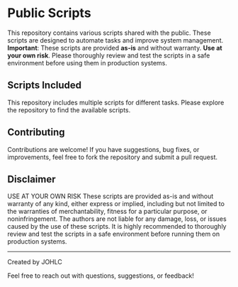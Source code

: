 # Public Scripts
This repository contains various scripts shared with the public. These scripts are designed to automate tasks and improve system management.
**Important**: These scripts are provided **as-is** and without warranty. **Use at your own risk**. Please thoroughly review and test the scripts in a safe environment before using them in production systems.

## Scripts Included
This repository includes multiple scripts for different tasks. Please explore the repository to find the available scripts.

## Contributing
Contributions are welcome! If you have suggestions, bug fixes, or improvements, feel free to fork the repository and submit a pull request.

## Disclaimer
USE AT YOUR OWN RISK
These scripts are provided as-is and without warranty of any kind, either express or implied, including but not limited to the warranties of merchantability, fitness for a particular purpose, or noninfringement.
The authors are not liable for any damage, loss, or issues caused by the use of these scripts.
It is highly recommended to thoroughly review and test the scripts in a safe environment before running them on production systems.


---------------
Created by JOHLC

Feel free to reach out with questions, suggestions, or feedback!
